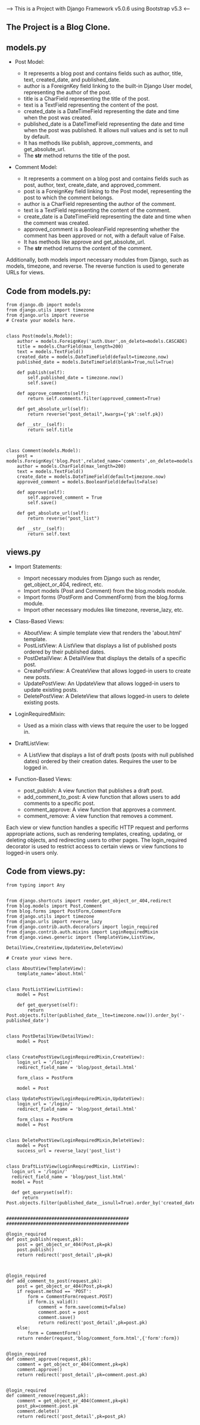 --> This is a Project with Django Framework v5.0.6 using Bootstrap v5.3 <--

The Project is a Blog Clone.
----------------------------

models.py
---------

- Post Model:
  - It represents a blog post and contains fields such as author, title, text, created_date, and published_date.
  - author is a ForeignKey field linking to the built-in Django User model, representing the author of the post.
  - title is a CharField representing the title of the post.
  - text is a TextField representing the content of the post.
  - created_date is a DateTimeField representing the date and time when the post was created.
  - published_date is a DateTimeField representing the date and time when the post was published. It allows null values and is set to null by default.
  - It has methods like publish, approve_comments, and get_absolute_url.
  - The __str__ method returns the title of the post.

- Comment Model:
  - It represents a comment on a blog post and contains fields such as post, author, text, create_date, and approved_comment.
  - post is a ForeignKey field linking to the Post model, representing the post to which the comment belongs.
  - author is a CharField representing the author of the comment.
  - text is a TextField representing the content of the comment.
  - create_date is a DateTimeField representing the date and time when the comment was created.
  - approved_comment is a BooleanField representing whether the comment has been approved or not, with a default value of False.
  - It has methods like approve and get_absolute_url.
  - The __str__ method returns the content of the comment.

Additionally, both models import necessary modules from Django, such as models, timezone, and reverse. The reverse function is used to generate URLs for views.

Code from models.py:
--------------------
    from django.db import models
    from django.utils import timezone
    from django.urls import reverse
    # Create your models here.


    class Post(models.Model):
        author = models.ForeignKey('auth.User',on_delete=models.CASCADE)
        title = models.CharField(max_length=200)
        text = models.TextField()
        created_date = models.DateTimeField(default=timezone.now)
        published_date = models.DateTimeField(blank=True,null=True)

        def publish(self):
            self.published_date = timezone.now()
            self.save()

        def approve_comments(self):
            return self.comments.filter(approved_comment=True)
    
        def get_absolute_url(self):
            return reverse("post_detail",kwargs={'pk':self.pk})
    
        def __str__(self):
            return self.title
    


    class Comment(models.Model):
        post = models.ForeignKey('blog.Post',related_name='comments',on_delete=models.CASCADE)
        author = models.CharField(max_length=200)
        text = models.TextField()
        create_date = models.DateTimeField(default=timezone.now)
        approved_comment = models.BooleanField(default=False)

        def approve(self):
            self.approved_comment = True
            self.save()
    
        def get_absolute_url(self):
            return reverse("post_list")
        
        def __str__(self):
            return self.text


views.py
---------

- Import Statements:
  - Import necessary modules from Django such as render, get_object_or_404, redirect, etc.
  - Import models (Post and Comment) from the blog.models module.
  - Import forms (PostForm and CommentForm) from the blog.forms module.
  - Import other necessary modules like timezone, reverse_lazy, etc.

- Class-Based Views:
  - AboutView: A simple template view that renders the 'about.html' template.
  - PostListView: A ListView that displays a list of published posts ordered by their published dates.
  - PostDetailView: A DetailView that displays the details of a specific post.
  - CreatePostView: A CreateView that allows logged-in users to create new posts.
  - UpdatePostView: An UpdateView that allows logged-in users to update existing posts.
  - DeletePostView: A DeleteView that allows logged-in users to delete existing posts.

- LoginRequiredMixin:
  - Used as a mixin class with views that require the user to be logged in.

- DraftListView:
  - A ListView that displays a list of draft posts (posts with null published dates) ordered by their creation dates. Requires the user to be logged in.

- Function-Based Views:
  - post_publish: A view function that publishes a draft post.
  - add_comment_to_post: A view function that allows users to add comments to a specific post.
  - comment_approve: A view function that approves a comment.
  - comment_remove: A view function that removes a comment.

Each view or view function handles a specific HTTP request and performs appropriate actions, such as rendering templates, creating, updating, or deleting objects, and redirecting users to other pages. The login_required decorator is used to restrict access to certain views or view functions to logged-in users only.

Code from views.py:
-------------------
    from typing import Any


    from django.shortcuts import render,get_object_or_404,redirect
    from blog.models import Post,Comment
    from blog.forms import PostForm,CommentForm
    from django.utils import timezone
    from django.urls import reverse_lazy
    from django.contrib.auth.decorators import login_required
    from django.contrib.auth.mixins import LoginRequiredMixin
    from django.views.generic import (TemplateView,ListView,
                                  DetailView,CreateView,UpdateView,DeleteView)

    # Create your views here.

    class AboutView(TemplateView):
        template_name='about.html'


    class PostListView(ListView):
        model = Post

        def get_queryset(self):
            return Post.objects.filter(published_date__lte=timezone.now()).order_by('-published_date')
    

    class PostDetailView(DetailView):
        model = Post


    class CreatePostView(LoginRequiredMixin,CreateView):
        login_url = '/login/'
        redirect_field_name = 'blog/post_detail.html'

        form_class = PostForm

        model = Post

    class UpdatePostView(LoginRequiredMixin,UpdateView):
        login_url = '/login/'
        redirect_field_name = 'blog/post_detail.html'

        form_class = PostForm
        model = Post


    class DeletePostView(LoginRequiredMixin,DeleteView):
        model = Post
        success_url = reverse_lazy('post_list')

    
    class DraftListView(LoginRequiredMixin, ListView):
      login_url = '/login/'
      redirect_field_name = 'blog/post_list.html'
      model = Post

      def get_queryset(self):
          return Post.objects.filter(published_date__isnull=True).order_by('created_date')

    
    ##############################################
    ##############################################

    @login_required
    def post_publish(request,pk):
        post = get_object_or_404(Post,pk=pk)
        post.publish()
        return redirect('post_detail',pk=pk)



    @login_required
    def add_comment_to_post(request,pk):
        post = get_object_or_404(Post,pk=pk)
        if request.method == 'POST':
            form = CommentForm(request.POST)
            if form.is_valid():
                comment = form.save(commit=False)
                comment.post = post
                comment.save()
                return redirect('post_detail',pk=post.pk)
        else:
            form = CommentForm()
        return render(request,'blog/comment_form.html',{'form':form})


    @login_required
    def comment_approve(request,pk):
        comment = get_object_or_404(Comment,pk=pk)
        comment.approve()
        return redirect('post_detail',pk=comment.post.pk)


    @login_required
    def comment_remove(request,pk):
        comment = get_object_or_404(Comment,pk=pk)
        post_pk=comment.post.pk
        comment.delete()
        return redirect('post_detail',pk=post_pk)







